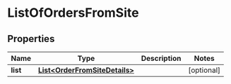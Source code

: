 # ListOfOrdersFromSite

## Properties
Name | Type | Description | Notes
------------ | ------------- | ------------- | -------------
**list** | [**List&lt;OrderFromSiteDetails&gt;**](OrderFromSiteDetails.md) |  |  [optional]
